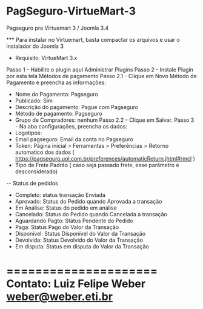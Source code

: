 # PagSeguro-VirtueMart-3

Pagseguro pra Virtuemart 3 / Joomla 3.4

*** Para instalar no Virtuemart, basta compactar os arquivos e usar o instalador do Joomla 3

* Requisito: VirtueMart 3.x

Passo 1 - Habilite o plugin aqui Administrar Plugins
Passo 2 - Instale Plugin por esta tela Métodos de pagamento
Passo 2.1 - Clique em Novo Método de Pagamento e preencha as informações:
* Nome do Pagamento: Pagseguro
* Publicado: Sim
* Descrição do pagamento: Pague com Pagseguro
* Método de pagamento: Pagseguro
* Grupo de Compradores: nenhum
Passo 2.2 - Clique em Salvar.
Passo 3 - Na aba configurações, preencha os dados:
* Logotipos:
* Email pagseguro: Email da conta no Pagseguro
* Token: Página inicial > Ferramentas > Preferências > Retorno automatico dos dados ( https://pagseguro.uol.com.br/preferences/automaticReturn.jhtml#rmcl ) 
* Tipo de Frete Padrão ( caso seja passado frete, esse parâmetro é desconsiderado)

-- Status de pedidos
* Completo: status transação Enviada
* Aprovado: Status do Pedido quando Aprovada a transação
* Em Análise: Status do pedido em análise
* Cancelado: Status do Pedido quando Cancelada a transação
* Aguardando Pagto: Status Pendente do Pedido
* Paga: Status Pago do Valor da Transação
* Disponível: Status Disponível do Valor da Transação
* Devolvida: Status Devolvido do Valor da Transação
* Em disputa: Status em disputa do Valor da Transação

=====================
Contato: Luiz Felipe Weber
weber@weber.eti.br
=====================

